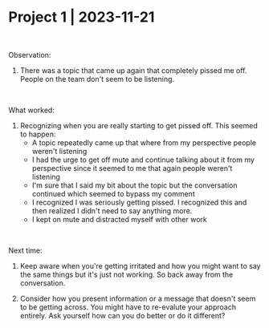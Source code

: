# Project 1 | 2023-11-21

<br>

Observation:

1. There was a topic that came up again that completely pissed me off. People on the team don't seem to be listening. 

<br>

What worked:

1. Recognizing when you are really starting to get pissed off. This seemed to happen: 
    - A topic repeatedly came up that where from my perspective people weren't listening
    - I had the urge to get off mute and continue talking about it from my perspective since it seemed to me that again people weren't listening
    - I'm sure that I said my bit about the topic but the conversation continued which seemed to bypass my comment
    - I recognized I was seriously getting pissed. I recognized this and then realized I didn't need to say anything more. 
    - I kept on mute and distracted myself with other work


<br>


Next time:

1. Keep aware when you're getting irritated and how you might want to say the same things but it's just not working. So back away from the conversation.

1. Consider how you present information or a message that doesn't seem to be getting across. You might have to re-evalute your approach entirely. Ask yourself how can you do better or do it different?

